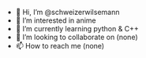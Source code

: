 - 👋 Hi, I’m @schweizerwilsemann
- 👀 I’m interested in anime
- 🌱 I’m currently learning python & C++
- 💞️ I’m looking to collaborate on (none)
- 📫 How to reach me (none)

<!---
schweizerwilsemann/schweizerwilsemann is a ✨ special ✨ repository because its `README.md` (this file) appears on your GitHub profile.
You can click the Preview link to take a look at your changes.
--->

